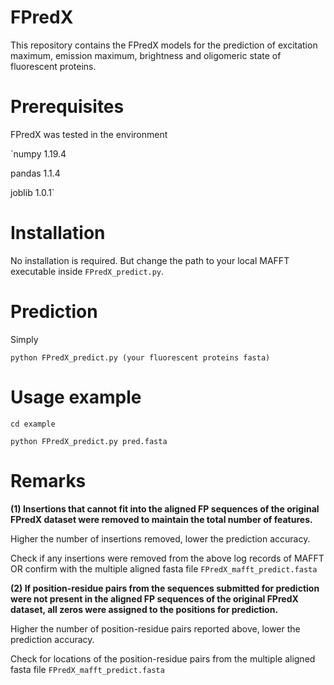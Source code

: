 # FPredX

This repository contains the FPredX models for the prediction of excitation maximum, emission maximum, brightness and oligomeric state of fluorescent proteins.

# Prerequisites

FPredX was tested in the environment 

`numpy 1.19.4

pandas 1.1.4

joblib 1.0.1`

# Installation
No installation is required.
But change the path to your local MAFFT executable inside `FPredX_predict.py`.

# Prediction
Simply 

`python FPredX_predict.py (your fluorescent proteins fasta)`

# Usage example

`cd example`

`python FPredX_predict.py pred.fasta`

# Remarks

**(1) Insertions that cannot fit into the aligned FP sequences of the original FPredX dataset were removed to maintain the total number of features.**

Higher the number of insertions removed, lower the prediction accuracy.

Check if any insertions were removed from the above log records of MAFFT OR confirm with the multiple aligned fasta file `FPredX_mafft_predict.fasta`


**(2) If position-residue pairs from the sequences submitted for prediction were not present in the aligned FP sequences of the original FPredX dataset, all zeros were assigned to the positions for prediction.**

Higher the number of position-residue pairs reported above, lower the prediction accuracy.

Check for locations of the position-residue pairs from the multiple aligned fasta file `FPredX_mafft_predict.fasta`
